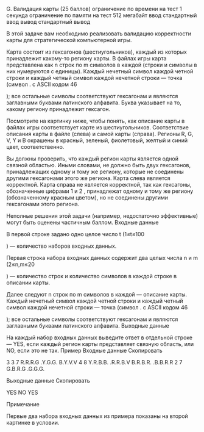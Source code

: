 G. Валидация карты (25 баллов)
ограничение по времени на тест
1 секунда
ограничение по памяти на тест
512 мегабайт
ввод
стандартный ввод
вывод
стандартный вывод

В этой задаче вам необходимо реализовать валидацию корректности карты для стратегической компьютерной игры.

Карта состоит из гексагонов (шестиугольников), каждый из которых принадлежит какому-то региону карты. В файлах игры карта представлена как n
строк по m символов в каждой (строки и символы в них нумеруются с единицы). Каждый нечетный символ каждой четной строки и каждый четный символ каждой нечетной строки — точка (символ . с ASCII кодом 46

); все остальные символы соответствуют гексагонам и являются заглавными буквами латинского алфавита. Буква указывает на то, какому региону принадлежит гексагон.

Посмотрите на картинку ниже, чтобы понять, как описание карты в файлах игры соответствует карте из шестиугольников.
Соответствие описания карты в файле (слева) и самой карты (справа). Регионы R, G, V, Y и B окрашены в красный, зеленый, фиолетовый, желтый и синий цвет, соответственно.

Вы должны проверить, что каждый регион карты является одной связной областью. Иными словами, не должно быть двух гексагонов, принадлежащих одному и тому же региону, которые не соединены другими гексагонами этого же региона.
Карта слева является корректной. Карта справа не является корректной, так как гексагоны, обозначенные цифрами 1
и 2
, принадлежат одному и тому же региону (обозначенному красным цветом), но не соединены другими гексагонами этого региона.

Неполные решения этой задачи (например, недостаточно эффективные) могут быть оценены частичным баллом.
Входные данные

В первой строке задано одно целое число t
(1≤t≤100

) — количество наборов входных данных.

Первая строка набора входных данных содержит два целых числа n
и m (2≤n,m≤20

) — количество строк и количество символов в каждой строке в описании карты.

Далее следуют n
строк по m символов в каждой — описание карты. Каждый нечетный символ каждой четной строки и каждый четный символ каждой нечетной строки — точка (символ . с ASCII кодом 46

); все остальные символы соответствуют гексагонам и являются заглавными буквами латинского алфавита.
Выходные данные

На каждый набор входных данных выведите ответ в отдельной строке — YES, если каждый регион карты представляет связную область, или NO, если это не так.
Пример
Входные данные
Скопировать

3
3 7
R.R.R.G
.Y.G.G.
B.Y.V.V
4 8
Y.R.B.B.
.R.R.B.V
B.R.B.R.
.B.B.R.R
2 7
G.B.R.G
.G.G.G.

Выходные данные
Скопировать

YES
NO
YES

Примечание

Первые два набора входных данных из примера показаны на второй картинке в условии.